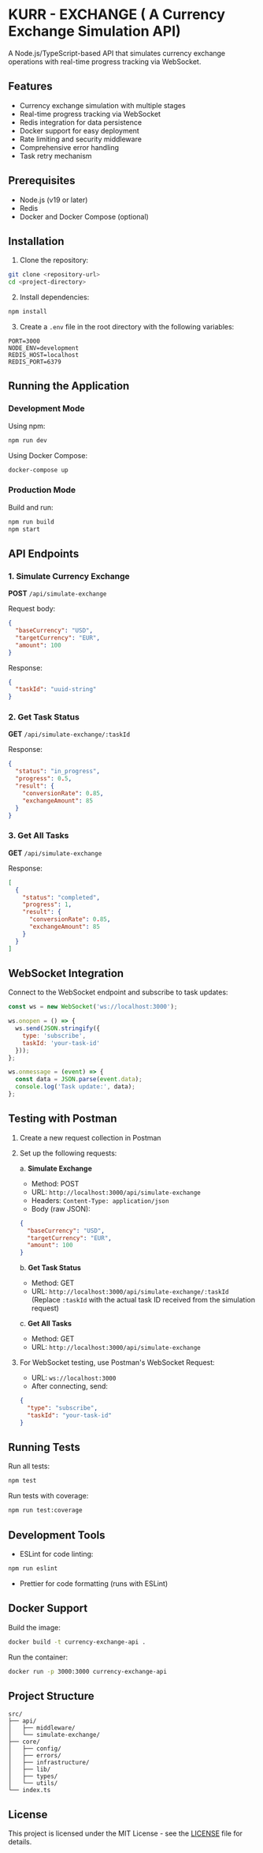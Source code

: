 # KURR - EXCHANGE ( A Currency Exchange Simulation API)

A Node.js/TypeScript-based API that simulates currency exchange operations with real-time progress tracking via WebSocket.

## Features

- Currency exchange simulation with multiple stages
- Real-time progress tracking via WebSocket
- Redis integration for data persistence
- Docker support for easy deployment
- Rate limiting and security middleware
- Comprehensive error handling
- Task retry mechanism

## Prerequisites

- Node.js (v19 or later)
- Redis
- Docker and Docker Compose (optional)

## Installation

1. Clone the repository:
```bash
git clone <repository-url>
cd <project-directory>
```

2. Install dependencies:
```bash
npm install
```

3. Create a `.env` file in the root directory with the following variables:
```env
PORT=3000
NODE_ENV=development
REDIS_HOST=localhost
REDIS_PORT=6379
```

## Running the Application

### Development Mode

Using npm:
```bash
npm run dev
```

Using Docker Compose:
```bash
docker-compose up
```

### Production Mode

Build and run:
```bash
npm run build
npm start
```

## API Endpoints

### 1. Simulate Currency Exchange

**POST** `/api/simulate-exchange`

Request body:
```json
{
  "baseCurrency": "USD",
  "targetCurrency": "EUR",
  "amount": 100
}
```

Response:
```json
{
  "taskId": "uuid-string"
}
```

### 2. Get Task Status

**GET** `/api/simulate-exchange/:taskId`

Response:
```json
{
  "status": "in_progress",
  "progress": 0.5,
  "result": {
    "conversionRate": 0.85,
    "exchangeAmount": 85
  }
}
```

### 3. Get All Tasks

**GET** `/api/simulate-exchange`

Response:
```json
[
  {
    "status": "completed",
    "progress": 1,
    "result": {
      "conversionRate": 0.85,
      "exchangeAmount": 85
    }
  }
]
```

## WebSocket Integration

Connect to the WebSocket endpoint and subscribe to task updates:

```javascript
const ws = new WebSocket('ws://localhost:3000');

ws.onopen = () => {
  ws.send(JSON.stringify({
    type: 'subscribe',
    taskId: 'your-task-id'
  }));
};

ws.onmessage = (event) => {
  const data = JSON.parse(event.data);
  console.log('Task update:', data);
};
```

## Testing with Postman

1. Create a new request collection in Postman

2. Set up the following requests:

   a. **Simulate Exchange**
   - Method: POST
   - URL: `http://localhost:3000/api/simulate-exchange`
   - Headers: `Content-Type: application/json`
   - Body (raw JSON):
   ```json
   {
     "baseCurrency": "USD",
     "targetCurrency": "EUR",
     "amount": 100
   }
   ```

   b. **Get Task Status**
   - Method: GET
   - URL: `http://localhost:3000/api/simulate-exchange/:taskId`
   (Replace `:taskId` with the actual task ID received from the simulation request)

   c. **Get All Tasks**
   - Method: GET
   - URL: `http://localhost:3000/api/simulate-exchange`

3. For WebSocket testing, use Postman's WebSocket Request:
   - URL: `ws://localhost:3000`
   - After connecting, send:
   ```json
   {
     "type": "subscribe",
     "taskId": "your-task-id"
   }
   ```

## Running Tests

Run all tests:
```bash
npm test
```

Run tests with coverage:
```bash
npm run test:coverage
```

## Development Tools

- ESLint for code linting:
```bash
npm run eslint
```

- Prettier for code formatting (runs with ESLint)

## Docker Support

Build the image:
```bash
docker build -t currency-exchange-api .
```

Run the container:
```bash
docker run -p 3000:3000 currency-exchange-api
```

## Project Structure

```
src/
├── api/
│   ├── middleware/
│   └── simulate-exchange/
├── core/
│   ├── config/
│   ├── errors/
│   ├── infrastructure/
│   ├── lib/
│   ├── types/
│   └── utils/
└── index.ts
```

## License

This project is licensed under the MIT License - see the [LICENSE](LICENSE) file for details.


